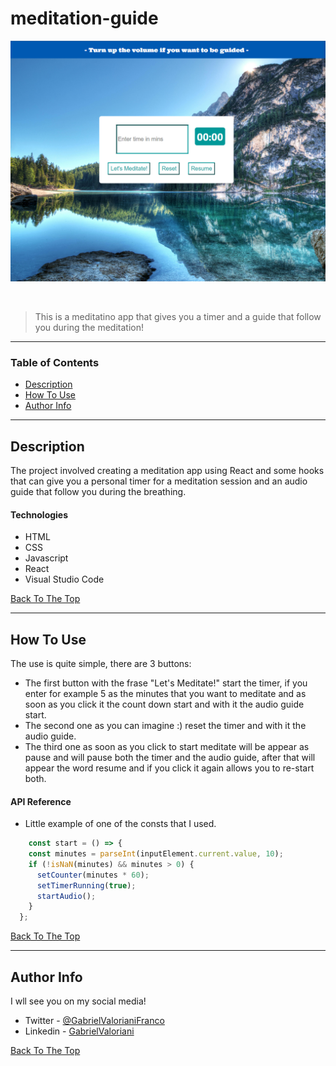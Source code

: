 # meditation-guide


![Project Image](./src/components/images/Preview.PNG)

</br>


> This is a meditatino app that gives you a timer and a guide that follow you during the meditation!
---

### Table of Contents

- [Description](#description)
- [How To Use](#how-to-use)
- [Author Info](#author-info)

---

## Description

The project involved creating a meditation app using React and some hooks that can give you a personal timer for a meditation session and an audio guide that follow you during the breathing. 

#### Technologies

- HTML  
- CSS
- Javascript
- React
- Visual Studio Code


[Back To The Top](#meditation-guide)

---

## How To Use

The use is quite simple, there are 3 buttons: 
- The first button with the frase "Let's Meditate!" start the timer, if you enter for example 5 as the minutes that you want to meditate and as soon as you click it the count down start and with it the audio guide start. 
- The second one as you can imagine :) reset the timer and with it the audio guide. 
- The third one as soon as you click to start meditate will be appear as pause and will pause both the timer and the audio guide, after that will appear the word resume and if you click it again allows you to re-start both.


#### API Reference
- Little example of one of the consts that I used.

```javascript
    const start = () => {
    const minutes = parseInt(inputElement.current.value, 10);
    if (!isNaN(minutes) && minutes > 0) {
      setCounter(minutes * 60);
      setTimerRunning(true);
      startAudio();
    }
  };
```
[Back To The Top](#meditation-guide)

---


## Author Info
I wll see you on my social media!

- Twitter - [@GabrielValorianiFranco](https://twitter.com/GabrielValoria)
- Linkedin - [GabrielValoriani](https://www.linkedin.com/in/gabriel-valoriani-franco-9971a3291/)

[Back To The Top](#meditation-guide)